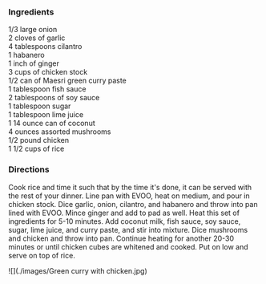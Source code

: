 ### Ingredients

1/3 large onion  
2 cloves of garlic  
4 tablespoons cilantro  
1 habanero  
1 inch of ginger  
3 cups of chicken stock  
1/2 can of Maesri green curry paste  
1 tablespoon fish sauce  
2 tablespoons of soy sauce  
1 tablespoon sugar  
1 tablespoon lime juice  
1 14 ounce can of coconut  
4 ounces assorted mushrooms  
1/2 pound chicken  
1 1/2 cups of rice  

### Directions

Cook rice and time it such that by the time it's done, it can be served with the rest of your dinner.
Line pan with EVOO, heat on medium, and pour in chicken stock.
Dice garlic, onion, cilantro, and habanero and throw into pan lined with EVOO.
Mince ginger and add to pad as well.
Heat this set of ingredients for 5-10 minutes.
Add coconut milk, fish sauce, soy sauce, sugar, lime juice, and curry paste, and stir into mixture.
Dice mushrooms and chicken and throw into pan.
Continue heating for another 20-30 minutes or until chicken cubes are whitened and cooked.
Put on low and serve on top of rice.


![](./images/Green curry with chicken.jpg)
